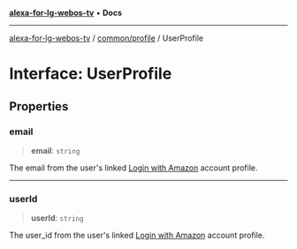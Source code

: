 [**alexa-for-lg-webos-tv**](../../../README.md) • **Docs**

***

[alexa-for-lg-webos-tv](../../../modules.md) / [common/profile](../README.md) / UserProfile

# Interface: UserProfile

## Properties

### email

> **email**: `string`

The email from the user's linked [Login with Amazon](https://developer.amazon.com/apps-and-games/login-with-amazon) account profile.

***

### userId

> **userId**: `string`

The user_id from the user's linked [Login with Amazon](https://developer.amazon.com/apps-and-games/login-with-amazon) account profile.
